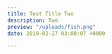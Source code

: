 ```yaml
---
title: Test Title Two
description: Two
preview: "/uploads/fish.png"
date: 2019-02-27 03:00:07 +0000

---
```

